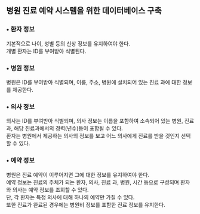 ## 병원 진료 예약 시스템을 위한 데이터베이스 구축  
### • 환자 정보
기본적으로 나이, 성별 등의 신상 정보를 유지하여야 한다.  
개별 환자는 ID를 부여받아 식별된다.

### • 병원 정보  
  병원은 ID를 부여받아 식별되며, 이름, 주소, 병원에 설치되어 있는 진료 과에 대한 정보를 제공한다.

### • 의사 정보  
  의사는 ID를 부여받아 식별되며, 의사 정보는 이름을 포함하여 소속되어 있는 병원, 진료과, 해당 진료과에서의 경력(년수)등이 포함될 수 있다.  
  환자는 병원에서 제공하는 의사의 정보를 보고 어느 의사에게 진료를 받을 것인지 선택할 수 있다.

### • 예약 정보  
병원은 진료 예약이 이루어지면 그에 대한 정보를 유지하여야 한다.  
예약 정보는 진료의 주체가 되는 환자, 의사, 진료 과, 병원, 시간 등으로 구성되며 환자와 의사는 예약 정보를 조회할 수 있다.  
단, 각 환자는 특정 의사에 대해 하나의 예약만 가질 수 있다.  
또한 진료가 완료된 경우에는 병원비 정보를 포함한 진료 정보를 유지한다.

